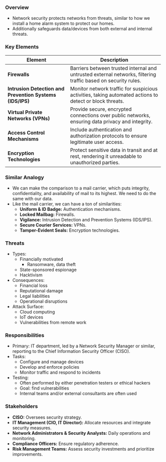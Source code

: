 ### Overview
- Network security protects networks from threats, similar to how we install a home alarm system to protect our homes.
- Additionally safeguards data/devices from both external and internal threats.



### Key Elements

|**Element**|**Description**|
|---|---|
|**Firewalls**|Barriers between trusted internal and untrusted external networks, filtering traffic based on security rules.|
|**Intrusion Detection and Prevention Systems (IDS/IPS)**|Monitor network traffic for suspicious activities, taking automated actions to detect or block threats.|
|**Virtual Private Networks (VPNs)**|Provide secure, encrypted connections over public networks, ensuring data privacy and integrity.|
|**Access Control Mechanisms**|Include authentication and authorization protocols to ensure legitimate user access.|
|**Encryption Technologies**|Protect sensitive data in transit and at rest, rendering it unreadable to unauthorized parties.|



### Similar Analogy
- We can make the comparison to a mail carrier, which puts integrity, confidentiality, and availability of mail to its highest. We need to do the same with our data.
- Like the mail carrier, we can have a ton of similarities:
	- **Uniform & ID Badge:** Authentication mechanisms.
	- **Locked Mailbag:** Firewalls.
	- **Vigilance:** Intrusion Detection and Prevention Systems (IDS/IPS).
	- **Secure Courier Services:** VPNs.
	- **Tamper-Evident Seals:** Encryption technologies.



### Threats
- Types:
	- Financially motivated
		- Ransomware, data theft
	- State-sponsored espionage
	- Hacktivism
- Consequences:
	- Financial loss
	- Reputational damage
	- Legal liabilities
	- Operational disruptions
- Attack Surface:
	- Cloud computing
	- IoT devices
	- Vulnerabilities from remote work



### Responsibilities
- Primary: IT department, led by a Network Security Manager or similar, reporting to the Chief Information Security Officer (CISO).
- Tasks:
	- Configure and manage devices
	- Develop and enforce policies
	- Monitor traffic and respond to incidents
- Testing:
	- Often performed by either penetration testers or ethical hackers
	- Goal: find vulnerabilities
	- Internal teams and/or external consultants are often used



### Stakeholders
- **CISO:** Oversees security strategy.
- **IT Management (CIO, IT Director):** Allocate resources and integrate security measures.
- **Network Administrators & Security Analysts:** Daily operations and monitoring.
- **Compliance Officers:** Ensure regulatory adherence.
- **Risk Management Teams:** Assess security investments and prioritize improvements.